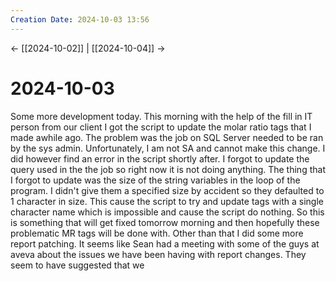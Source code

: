 ```yaml
---
Creation Date: 2024-10-03 13:56
---
```


<- [[2024-10-02]] | [[2024-10-04]]  ->

# 2024-10-03
Some more development today. This morning with the help of the fill in IT person from our client I got the script to update the molar ratio tags that I made awhile ago. The problem was the job on SQL Server needed to be ran by the sys admin. Unfortunately, I am not SA and cannot make this change. I did however find an error in the script shortly after. I forgot to update the query used in the the job so right now it is not doing anything.  The thing that I forgot to update was the size of the string variables in the loop of the program. I didn't give them a specified size by accident so they defaulted to 1 character in size. This cause the script to try and update tags with a single character name which is impossible and cause the script do nothing. So this is something that will get fixed tomorrow morning and then hopefully these problematic MR tags will be done with. Other than that I did some more report patching. It seems like Sean had a meeting with some of the guys at aveva about the issues we have been having with report changes. They seem to have suggested that we